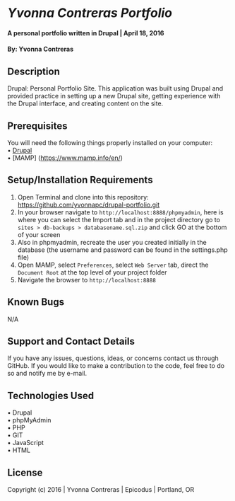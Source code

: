 # _Yvonna Contreras Portfolio_

#### A personal portfolio written in Drupal  | April 18, 2016

#### By: Yvonna Contreras

## Description

Drupal: Personal Portfolio Site. This application was built using Drupal and provided practice in setting up a new Drupal site, getting experience with the Drupal interface, and creating content on the site.

## Prerequisites

You will need the following things properly installed on your computer:<br>
• [Drupal](https://www.drupal.org/project/drupal)<br>
• [MAMP] (https://www.mamp.info/en/)

## Setup/Installation Requirements

1. Open Terminal and clone into this repository: https://github.com/yvonnapc/drupal-portfolio.git
2. In your browser navigate to ```http://localhost:8888/phpmyadmin```, here is where you can select the Import tab and in the project directory go to ```sites > db-backups > databasename.sql.zip``` and click GO at the bottom of your screen
3. Also in phpmyadmin, recreate the user you created initially in the database (the username and password can be found in the settings.php file)
4. Open MAMP, select ```Preferences```, select ```Web Server``` tab, direct the ```Document Root``` at the top level of your project folder
5. Navigate the browser to ```http://localhost:8888``` 

## Known Bugs

N/A

## Support and Contact Details

If you have any issues, questions, ideas, or concerns contact us through GitHub. If you would like to make a contribution to the code, feel free to do so and notify me by e-mail.

## Technologies Used

• Drupal<br>
• phpMyAdmin<br>
• PHP<br>
• GIT<br>
• JavaScript <br>
• HTML<br>

## License

Copyright (c) 2016  |  Yvonna Contreras  |  Epicodus  |  Portland, OR
